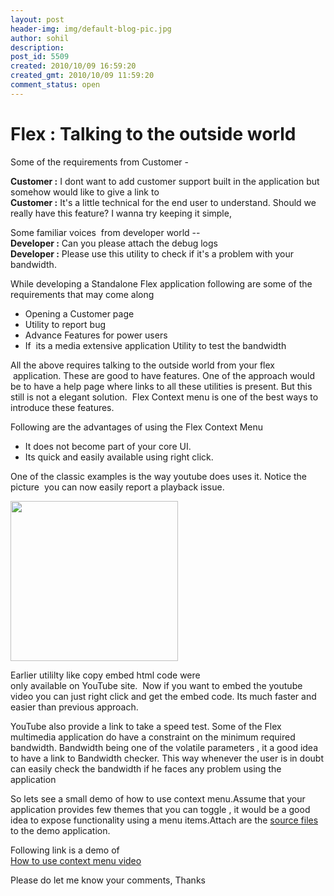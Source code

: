 ```yaml
---
layout: post
header-img: img/default-blog-pic.jpg
author: sohil
description: 
post_id: 5509
created: 2010/10/09 16:59:20
created_gmt: 2010/10/09 11:59:20
comment_status: open
---
```


# Flex : Talking to the outside world 

<p>Some of the requirements from Customer -</p>

<p><p><strong>Customer :</strong> I dont want to add customer support built in the application but somehow would like to give a link to<br /> <strong> Customer :</strong> It's a little technical for the end user to understand. Should we really have this feature? I wanna try keeping it simple,</p> <p>Some familiar voices  from developer world --<br /> <strong> Developer :</strong> Can you please attach the debug logs<br /> <strong> Developer :</strong> Please use this utility to check if it's a problem with your bandwidth.</p> <p>While developing a Standalone Flex application following are some of the requirements that may come along</p><ul><li>Opening a Customer page</li><li>Utility to report bug</li><li>Advance Features for power users</li><li>If  its a media extensive application Utility to test the bandwidth</li></ul><p><!--more--></p> <p>All the above requires talking to the outside world from your flex  application. These are good to have features. One of the approach would be to have a help page where links to all these utilities is present. But this still is not a elegant solution.  Flex Context menu is one of the best ways to introduce these features.</p><p>Following are the advantages of using the Flex Context Menu</p><ul><li>It does not become part of your core UI.</li><li>Its quick and easily available using right click.</li></ul><p>One of the classic examples is the way youtube does uses it. Notice the picture  you can now easily report a playback issue.</p> <p><a rel="attachment wp-att-5510" href="http://xebee.xebia.in/2010/10/09/flex-talking-to-the-outside-world/paint/"><img class="alignnone size-full wp-image-5510" title="paint" src="http://xebee.xebia.in/wp-content/uploads/2010/10/paint.png" alt="" width="268" height="256" /></a></p> <p>Earlier utililty like copy embed html code were only available on YouTube site.  Now if you want to embed the youtube video you can just right click and get the embed code. Its much faster and easier than previous approach.</p><p>YouTube also provide a link to take a speed test. Some of the Flex multimedia application do have a constraint on the minimum required bandwidth. Bandwidth being one of the volatile parameters , it a good idea to have a link to Bandwidth checker. This way whenever the user is in doubt can easily check the bandwidth if he faces any problem using the application</p> <p>So lets see a small demo of how to use context menu.Assume that your application provides few themes that you can toggle , it would be a good idea to expose functionality using a menu items.Attach are the  <a rel="attachment wp-att-5519" href="http://xebee.xebia.in/2010/10/09/flex-talking-to-the-outside-world/flexcontextmenu/">source files</a> to the demo application.</p> <p>Following link is a demo of<br /> <a href="http://xebee.xebia.in/wp-content/uploads/2010/10/2010-10-09_1852.swf">How to use context menu video</a></p> <p>Please do let me know your comments, Thanks</p></p>